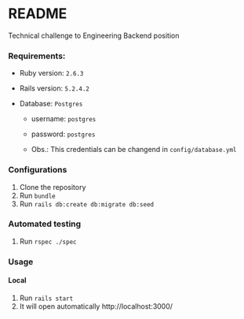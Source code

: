 # README

Technical challenge to Engineering Backend position

### Requirements:
* Ruby version: `2.6.3`
* Rails version: `5.2.4.2`

* Database: `Postgres`

  - username: `postgres`
  - password: `postgres`

  - Obs.: This credentials can be changend in `config/database.yml`

### Configurations

1. Clone the repository
2. Run `bundle`
3. Run `rails db:create db:migrate db:seed`

### Automated testing
1. Run `rspec ./spec`

### Usage

#### Local

1. Run `rails start`
2. It will open automatically http://localhost:3000/
